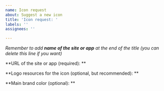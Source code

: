 ```yaml
---
name: Icon request
about: Suggest a new icon
title: 'Icon request: '
labels: ''
assignees: ''

---
```


*Remember to add **name of the site or app** at the end of the title (you can delete this line if you want)*

**URL of the site or app (required): **

**Logo resources for the icon (optional, but recommended): **

**Main brand color (optional): **
